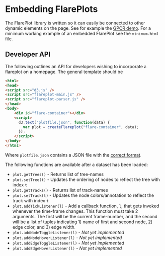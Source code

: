 # Embedding FlarePlots

The FlarePlot library is written so it can easily be connected to other dynamic elements on the page. See for example the [GPCR demo](https://gpcrviz.github.io/FlarePlot/gpcr_demo.html). For a minimum working example of an embedded FlarePlot see the `minimum.html` file.

## Developer API

The following outlines an API for developers wishing to incorporate a flareplot on a homepage. The general template should be 
```html
<html>
<head>
<script src="d3.js" />
<script src="flareplot-main.js" />
<script src="flareplot-parser.js" />
</head>
<body>
    <div id="flare-container"></div>
    <script> 
      d3.text("plotfile.json", function(data) {
        var plot = createFlareplot("flare-container", data);
      });
    </script>
</body>
</html>
```
Where `plotfile.json` contains a JSON file with the [correct format](https://github.com/GPCRviz/FlarePlot/tree/master/input).

The following functions are available after a dataset has been loaded:
  * `plot.getTrees()` - Returns list of tree-names
  * `plot.setTree(t)` - Updates the ordering of nodes to reflect the tree with index `t`
  * `plot.getTracks()` - Returns list of track-names
  * `plot.setTrack(t)` - Updates the node colors/annotation to reflect the track with index `t`
  * `plot.addTickListener(l)` - Add a callback function, `l`, that gets invoked whenever the time-frame changes. This function must take 2 arguments. The first will be the current frame-number, and the second will be a list of tuples indicating 1) name of first and second node, 2) edge color, and 3) edge width.
  * `plot.addNodeToggleListener(l)` - *Not yet implemented*
  * `plot.addNodeHoverListener(l)` - *Not yet implemented*
  * `plot.addEdgeToggleListener(l)` - *Not yet implemented*
  * `plot.addEdgeHoverListener(l)` - *Not yet implemented*

